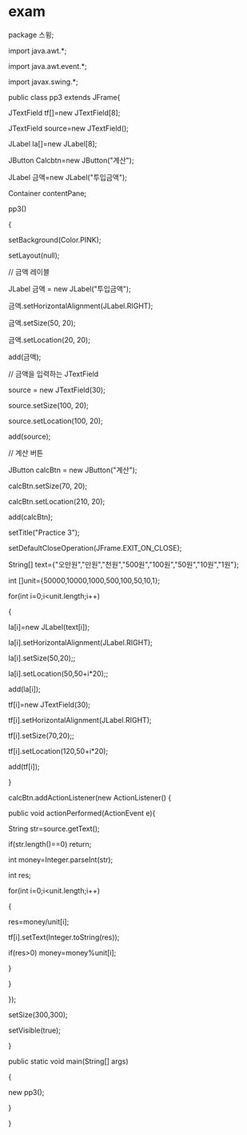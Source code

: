 # exam
package 스윙;

import java.awt.*;

import java.awt.event.*;

import javax.swing.*;



public class pp3  extends JFrame{



JTextField tf[]=new JTextField[8];



JTextField source=new JTextField();



JLabel la[]=new JLabel[8];



JButton Calcbtn=new JButton("계산");



JLabel 금액=new JLabel("투입금액");



Container contentPane;





pp3()



{



setBackground(Color.PINK);



setLayout(null);





// 금액 레이블



JLabel 금액 = new JLabel("투입금액");



금액.setHorizontalAlignment(JLabel.RIGHT);



금액.setSize(50, 20);



금액.setLocation(20, 20);



add(금액);





// 금액을 입력하는 JTextField



source = new JTextField(30);



source.setSize(100, 20);



source.setLocation(100, 20);



add(source);





// 계산 버튼



JButton calcBtn = new JButton("계산");



calcBtn.setSize(70, 20);



calcBtn.setLocation(210, 20);



add(calcBtn);







setTitle("Practice 3");



setDefaultCloseOperation(JFrame.EXIT_ON_CLOSE);



String[] text={"오만원","만원","천원","500원","100원","50원","10원","1원"};



int []unit={50000,10000,1000,500,100,50,10,1};



for(int i=0;i<unit.length;i++)



{



la[i]=new JLabel(text[i]);



la[i].setHorizontalAlignment(JLabel.RIGHT);



la[i].setSize(50,20);;



la[i].setLocation(50,50+i*20);;



add(la[i]);



tf[i]=new JTextField(30);



tf[i].setHorizontalAlignment(JLabel.RIGHT);



tf[i].setSize(70,20);;



tf[i].setLocation(120,50+i*20);



add(tf[i]);



}





calcBtn.addActionListener(new ActionListener() {



public void actionPerformed(ActionEvent e){



String str=source.getText();



if(str.length()==0) return;



int money=Integer.parseInt(str);



int res;



for(int i=0;i<unit.length;i++)



{



res=money/unit[i];



tf[i].setText(Integer.toString(res));



if(res>0) money=money%unit[i];



}



}







});



setSize(300,300);



setVisible(true);



}



public static void main(String[] args)



{



new pp3();



}



}
